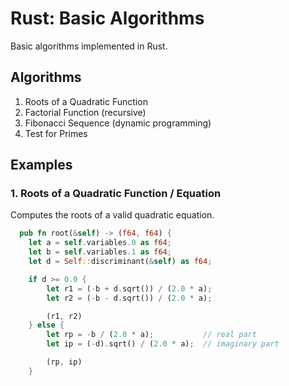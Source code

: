 # Rust: Basic Algorithms
Basic algorithms implemented in Rust.

## Algorithms
1. Roots of a Quadratic Function
2. Factorial Function (recursive)
3. Fibonacci Sequence (dynamic programming)
4. Test for Primes

## Examples
### 1. Roots of a Quadratic Function / Equation
  Computes the roots of a valid quadratic equation.
```rust
  pub fn root(&self) -> (f64, f64) {
    let a = self.variables.0 as f64;
    let b = self.variables.1 as f64;
    let d = Self::discriminant(&self) as f64;

    if d >= 0.0 {
        let r1 = (-b + d.sqrt()) / (2.0 * a);
        let r2 = (-b - d.sqrt()) / (2.0 * a);

        (r1, r2)
    } else {
        let rp = -b / (2.0 * a);           // real part
        let ip = (-d).sqrt() / (2.0 * a);  // imaginary part

        (rp, ip)
    }
```
